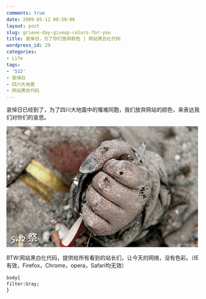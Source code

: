 ```yaml
---
comments: true
date: 2009-05-12 00:59:08
layout: post
slug: grieve-day-giveup-colors-for-you
title: 哀悼日，为了你们放弃颜色 | 网站黑白化代码
wordpress_id: 29
categories:
- Life
tags:
- '512'
- 哀悼日
- 四川大地震
- 网站黑白代码
---
```








哀悼日已经到了，为了四川大地震中的罹难同胞，我们放弃网站的颜色，来表达我们对你们的哀思。




![](/images/uploads/zb/512.jpg)







BTW:网站黑白化代码，提供给所有看到的站长们，让今天的网络，没有色彩。（IE有效，Firefox，Chrome，opera，Safari均无效）





    body{
    filter:Gray;
    }

